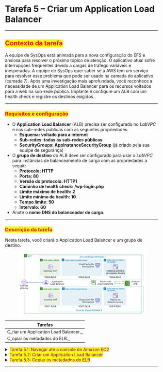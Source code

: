 # Tarefa 5 – Criar um Application Load Balancer

***

## <mark style="color:red;">**Contexto da tarefa**</mark>

A equipe de SysOps está animada para a nova configuração do EFS e ansiosa para resolver o próximo tópico de atenção. O aplicativo atual sofre interrupções frequentes devido a cargas de tráfego variáveis e inesperadas. A equipe de SysOps quer saber se a AWS tem um serviço para resolver esse problema que pode ser usado na camada do aplicativo (camada 7). Após uma investigação mais aprofundada, você reconhece a necessidade de um Application Load Balancer para os recursos voltados para a web na sub-rede pública. Implante e configure um ALB com um health check e registre os destinos exigidos.

***

### <mark style="color:red;">**Requisitos e configuração**</mark>

* O **Application Load Balancer** (ALB) precisa ser configurado no _LabVPC_ e nas sub-redes públicas com as seguintes propriedades:
  * **Esquema: voltado para a internet**
  * **Sub-redes: todas as sub-redes públicas**
  * **SecurityGroups: AppInstanceSecurityGroup** (já criado pela sua equipe de segurança)
* O **grupo de destino** do ALB deve ser configurado para usar o _LabVPC_ para instâncias de balanceamento de carga com as propriedades a seguir:
  * **Protocolo: HTTP**
  * **Porta: 80**
  * **Versão do protocolo: HTTP1**
  * **Caminho de health check: /wp-login.php**
  * **Limite máximo de health: 2**
  * **Limite mínimo de health: 10**
  * **Tempo limite: 50**
  * **Intervalo: 60**
* Anote o **nome DNS do balanceador de carga**_._

***

### <mark style="color:red;">**Descrição da tarefa**</mark>

Nesta tarefa, você criará o Application Load Balancer e um grupo de destino.

<figure><img src="../../.gitbook/assets/image (10) (1) (1) (1) (1).png" alt=""><figcaption></figcaption></figure>

| Tarefas                               |
| ------------------------------------- |
| C_riar um Application Load Balancer._ |
| C_opiar os metadados do ELB._         |

<details>

<summary><mark style="color:purple;">Tarefa 5.1: Navegar até a console do Amazon EC2</mark></summary>

1. No **AWS Management Console**, no menu Services (Serviços), selecione **EC2**.

_**Observação**: você também pode pesquisar por EC2 na barra de pesquisa unificada na parte superior da console._

</details>

<details>

<summary><mark style="color:purple;">Tarefa 5.2: Criar um Application Load Balancer</mark></summary>

1. No painel de navegação esquerdo, selecione **Target Groups** (Grupos de destino).
2. Selecione o botão **Create target group** (Criar um grupo de destino).
   * A página **Specify group details** (Especificar os detalhes do grupo) é exibida.
3. Na seção **Basic configuration** (Configuração básica), configure o seguinte:
   * Em **Choose a target type** (Escolher um tipo de destino): selecione _Instances_ (Instâncias)
   * Em **Target group name** (Nome do grupo de destino): _myWPTargetGroup_
   * Em **VPC:** selecione _LabVPC_
   * Na seção **health checks**:
     * No **caminho do health check:** _/wp-login.php_
   * Na seção **Advanced health check settings** (Configurações de health check avançadas):
     * **Limite máximo de health:** 2
     * **Limite mínimo de health:** 10
     * **Tempo limite:** 50
     * **Intervalo:** 60
   * As configurações restantes na página podem ficar com os valores-padrão
4. Selecione o botão **Next** (Próximo).&#x20;
   * A página **Register targets** (Registrar destinos) é exibida.
   * Não há mais destinos a serem registrados no momento.
5. Selecione o botão **Create target group** (Criar um grupo de destino).
   * A seguinte mensagem é exibida:
   * **Successfully created target group: myWPTargetGroup** (O grupo de destino myWPTargetGroup foi criado com êxito)
6. No painel de navegação à esquerda, selecione **Load Balancers** (Balanceadores de carga).&#x20;
7. &#x20;Selecione o botão **CreateLoad Balancers** (Criar balanceadores de carga).
8. Selecione o botão **Create** (Criar) na seção **Application Load Balancer**.&#x20;
   * A página **Create Application Load Balancer** (Criar Application Load Balancer) é exibida.
9. Na seção **Basic Configuration** (Configuração básica), configure o seguinte:
   * Em **Load balancer name** (Nome do balanceador de carga): Insira _myWPAppALB_
10. Na seção **Network mapping** (Mapeamento de rede), configure o seguinte:
    * **VPC:** Selecione _LabVPC_
    * **Mapeamentos:**
      * Selecione a **caixa de seleção** na primeira Zona de Disponibilidade listada e selecione _PublicSubnet1_ na lista Subnet (Sub-rede).
      * Selecione a **caixa de seleção** da segunda Zona de Disponibilidade listada e selecione _PublicSubnet2_ na lista Subnet (Sub-rede).&#x20;
11. Na seção **Security groups**, configure o seguinte:
    * Remova o security group _padrão_.
    * Selecione _AppInstanceSecurityGroup_ no menu suspenso.
12. Na seção Listeners and routing (Ouvintes e roteamento), configure o seguinte:
    * Para **Listener HTTP:80:** (Ouvinte HTTP:80) Selecione _myWPTargetGroup_ na lista suspensa de ação-padrão.
13. Selecione o botão **Create load balancer** (Criar balanceador de carga).&#x20;
14. A seguinte mensagem é exibida:
    * **Successfully created load balancer: myWPAppALB** (O balanceador de carga myWPAppALB foi criado com êxito)
15. Selecione o botão **View load balancers** (Ver balanceadores de carga).

O estado do balanceador de carga é alterado para _Active_ (Ativo) quando fica pronto.

</details>

<details>

<summary><mark style="color:purple;">Tarefa 5.3: Copiar os metadados do ELB</mark></summary>

1. Selecione **myWPAppALB**.
2. Selecione a guia **Description** (Descrição).
3. Copie o **nome DNS** no seu bloco de notas.

</details>

***

